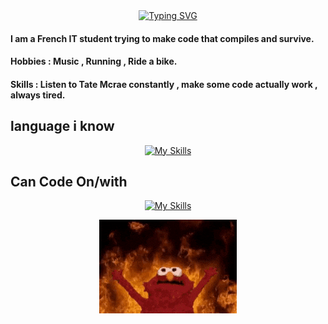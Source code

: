 <div align="center">
<a href="https://git.io/typing-svg"><img src="https://readme-typing-svg.demolab.com?font=Fira+Code&size=25&pause=1000&color=E60000&background=080808&width=650&lines=Hi+there+%F0%9F%91%8B!++Welcome+to+the+Elmo's+world+!+" alt="Typing SVG" /></a>
</div>

#### I am a French IT student trying to make code that compiles and survive.
#### Hobbies : Music , Running , Ride a bike.
#### Skills : Listen to Tate Mcrae constantly , make some code actually work , always tired.

## language i know
<div align="center">
  
[![My Skills](https://skillicons.dev/icons?i=js,html,css,c,cs,discordjs,sqlite,java)](https://skillicons.dev)

</div>

## Can Code On/with
<div align="center">
  
[![My Skills](https://skillicons.dev/icons?i=linux,godot,idea,vscode,vscodium,visualstudio,git,github,gitlab,nodejs)](https://skillicons.dev)

</div>

<div align="center">
<img src="images/elmo.gif" alt="HellFire" />
</div>

